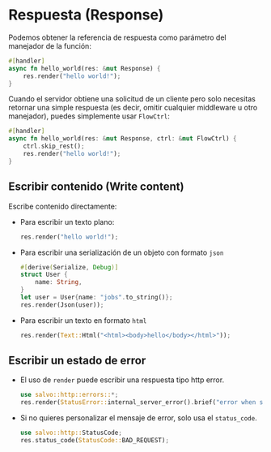 # Respuesta (Response)

Podemos obtener la referencia de respuesta como parámetro del manejador de la función:

```rust
#[handler]
async fn hello_world(res: &mut Response) {
    res.render("hello world!");
}
```

Cuando el servidor obtiene una solicitud de un cliente pero solo necesitas retornar una simple respuesta (es decir, omitir cualquier middleware u otro manejador), puedes simplemente usar `FlowCtrl`:

```rust
#[handler]
async fn hello_world(res: &mut Response, ctrl: &mut FlowCtrl) {
    ctrl.skip_rest();
    res.render("hello world!");
}
```

## Escribir contenido (Write content)

Escribe contenido directamente:

- Para escribir un texto plano:

    ```rust
    res.render("hello world!");
    ```

- Para escribir una serialización de un objeto con formato `json`

    ```rust
    #[derive(Serialize, Debug)]
    struct User {
        name: String,
    }
    let user = User{name: "jobs".to_string()};
    res.render(Json(user));
    ```

- Para escribir un texto en formato `html`

    ```rust
    res.render(Text::Html("<html><body>hello</body></html>"));
    ```

## Escribir un estado de error

- El uso de `render` puede escribir una respuesta tipo http error.

    ```rust
    use salvo::http::errors::*;
    res.render(StatusError::internal_server_error().brief("error when serialize object to json"))
    ```

- Si no quieres personalizar el mensaje de error, solo usa el `status_code`.

    ```rust
    use salvo::http::StatusCode;
    res.status_code(StatusCode::BAD_REQUEST);
    ```
